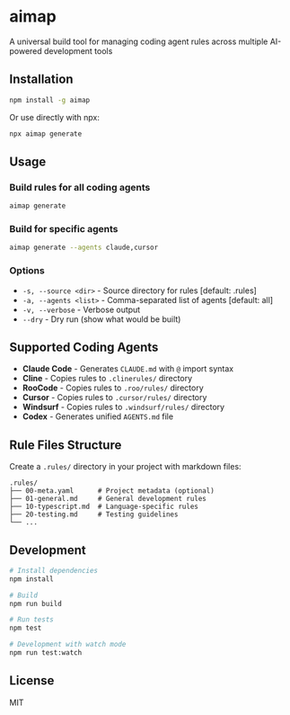 # aimap

A universal build tool for managing coding agent rules across multiple AI-powered development tools

## Installation

```bash
npm install -g aimap
```

Or use directly with npx:

```bash
npx aimap generate
```

## Usage

### Build rules for all coding agents

```bash
aimap generate
```

### Build for specific agents

```bash
aimap generate --agents claude,cursor
```

### Options

- `-s, --source <dir>` - Source directory for rules [default: .rules]
- `-a, --agents <list>` - Comma-separated list of agents [default: all]
- `-v, --verbose` - Verbose output
- `--dry` - Dry run (show what would be built)

## Supported Coding Agents

- **Claude Code** - Generates `CLAUDE.md` with `@` import syntax
- **Cline** - Copies rules to `.clinerules/` directory
- **RooCode** - Copies rules to `.roo/rules/` directory  
- **Cursor** - Copies rules to `.cursor/rules/` directory
- **Windsurf** - Copies rules to `.windsurf/rules/` directory
- **Codex** - Generates unified `AGENTS.md` file

## Rule Files Structure

Create a `.rules/` directory in your project with markdown files:

```
.rules/
├── 00-meta.yaml      # Project metadata (optional)
├── 01-general.md     # General development rules
├── 10-typescript.md  # Language-specific rules
├── 20-testing.md     # Testing guidelines
└── ...
```

## Development

```bash
# Install dependencies
npm install

# Build
npm run build

# Run tests
npm test

# Development with watch mode
npm run test:watch
```

## License

MIT